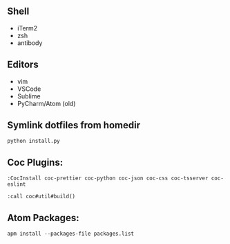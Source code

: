 ## Shell
- iTerm2
- zsh
- antibody

## Editors
- vim
- VSCode
- Sublime
- PyCharm/Atom (old)

## Symlink dotfiles from homedir
`python install.py`

## Coc Plugins:
`:CocInstall coc-prettier coc-python coc-json coc-css coc-tsserver coc-eslint`

`:call coc#util#build()`

## Atom Packages:
`apm install --packages-file packages.list`
